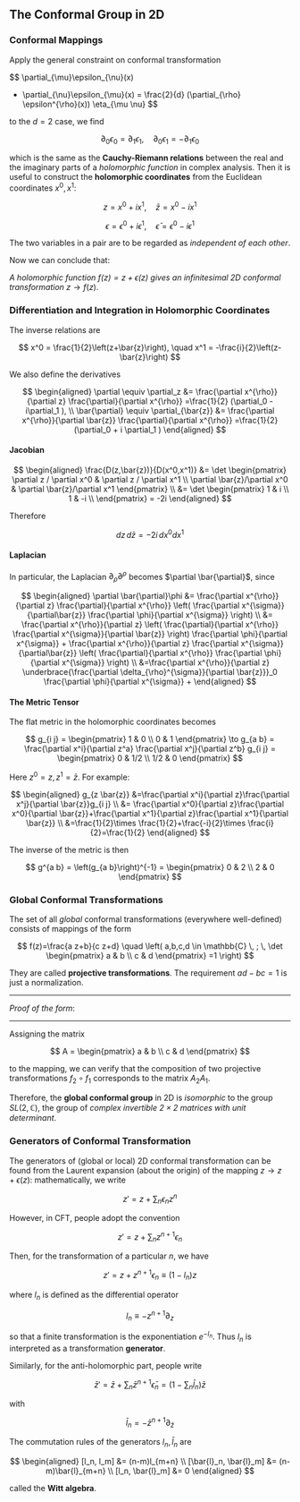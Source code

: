 ## The Conformal Group in 2D

### Conformal Mappings

Apply the general constraint on conformal transformation

$$
\partial_{\mu}\epsilon_{\nu}(x) 
+ \partial_{\nu}\epsilon_{\mu}(x)
= \frac{2}{d} 
(\partial_{\rho} \epsilon^{\rho}(x))
\eta_{\mu \nu}
$$

to the $d=2$ case, we find

$$
\partial_0\epsilon_0 = \partial_1\epsilon_1, \quad
\partial_0\epsilon_1 = -\partial_1\epsilon_0
$$

which is the same as the **Cauchy-Riemann relations** between the real and the imaginary parts of a *holomorphic function* in complex analysis. Then it is useful to construct the **holomorphic coordinates** from the Euclidean coordinates $x^0,x^1$:

$$
z=x^0+i x^1, \quad \bar{z}=x^0-i x^1
$$

$$
\epsilon =\epsilon^0+i \epsilon^1, 
\quad
\bar{\epsilon}=\epsilon^0-i \epsilon^1
$$

The two variables in a pair are to be regarded as *independent of each other*.

Now we can conclude that:

*A holomorphic function $f(z)=z+\epsilon (z)$ gives an infinitesimal 2D conformal transformation* $z\to f(z)$.

### Differentiation and Integration in Holomorphic Coordinates

The inverse relations are

$$
x^0 = \frac{1}{2}\left(z+\bar{z}\right),
\quad
x^1 = -\frac{i}{2}\left(z-\bar{z}\right)
$$

We also define the derivatives

$$
\begin{aligned}
    \partial \equiv \partial_z
    &= \frac{\partial x^{\rho}}{\partial z}
    \frac{\partial}{\partial x^{\rho}}
    =\frac{1}{2} (\partial_0 - i\partial_1 ),
    \\
    \bar{\partial} \equiv \partial_{\bar{z}}
    &= \frac{\partial x^{\rho}}{\partial \bar{z}}
    \frac{\partial}{\partial x^{\rho}}
    =\frac{1}{2} (\partial_0 + i \partial_1 )
\end{aligned}
$$

#### Jacobian

$$
\begin{aligned}
    \frac{D(z,\bar{z})}{D(x^0,x^1)}
    &= \det 
    \begin{pmatrix}
        \partial z / \partial x^0 & \partial z / \partial x^1 \\
        \partial \bar{z}/\partial x^0 & \partial \bar{z}/\partial x^1
    \end{pmatrix}
    \\
    &= \det 
    \begin{pmatrix}
        1 & i \\
        1 & -i \\
    \end{pmatrix}
    = -2i
\end{aligned}
$$

Therefore

$$ 
dz \, d\bar{z} = -2i \, dx^0 dx^1
$$

#### Laplacian

In particular, the Laplacian $\partial_{\rho}\partial^{\rho}$
becomes $\partial \bar{\partial}$, since

$$
\begin{aligned}
    \partial \bar{\partial}\phi 
    &= \frac{\partial x^{\rho}}{\partial z}
    \frac{\partial}{\partial x^{\rho}} \left(
        \frac{\partial x^{\sigma}}{\partial\bar{z}}
        \frac{\partial \phi}{\partial x^{\sigma}}
    \right)
    \\
    &= \frac{\partial x^{\rho}}{\partial z}
    \left(
        \frac{\partial}{\partial x^{\rho}}
        \frac{\partial x^{\sigma}}{\partial \bar{z}}
    \right)
    \frac{\partial \phi}{\partial x^{\sigma}}
    +
    \frac{\partial x^{\rho}}{\partial z}
    \frac{\partial x^{\sigma}}{\partial\bar{z}}
    \left(
        \frac{\partial}{\partial x^{\rho}}
        \frac{\partial \phi}{\partial x^{\sigma}}
    \right)
    \\
    &=\frac{\partial x^{\rho}}{\partial z}
    \underbrace{\frac{\partial \delta_{\rho}^{\sigma}}{\partial \bar{z}}}_0
    \frac{\partial \phi}{\partial x^{\sigma}}
    +
\end{aligned}
$$

#### The Metric Tensor

The flat metric in the holomorphic coordinates becomes

$$
g_{i j} =
\begin{pmatrix}
    1 & 0 \\
    0 & 1
\end{pmatrix}
\to
g_{a b} = 
\frac{\partial x^i}{\partial z^a}
\frac{\partial x^j}{\partial z^b}
g_{i j}
= \begin{pmatrix}
    0 & 1/2 \\
    1/2 & 0
\end{pmatrix}
$$

Here $z^0=z, z^1=\bar{z}$. For example:

$$
\begin{aligned}
    g_{z \bar{z}}
    &=\frac{\partial x^i}{\partial z}\frac{\partial x^j}{\partial \bar{z}}g_{i j}
    \\
    &= \frac{\partial x^0}{\partial z}\frac{\partial x^0}{\partial
    \bar{z}}+\frac{\partial x^1}{\partial z}\frac{\partial x^1}{\partial \bar{z}}
    \\
    &=\frac{1}{2}\times \frac{1}{2}+\frac{-i}{2}\times \frac{i}{2}=\frac{1}{2}
\end{aligned}
$$

The inverse of the metric is then

$$
g^{a b}
= \left(g_{a b}\right)^{-1}
= \begin{pmatrix}
    0 & 2 \\
    2 & 0
\end{pmatrix}
$$

### Global Conformal Transformations

The set of all *global* conformal transformations (everywhere well-defined) consists of mappings of the form

$$
f(z)=\frac{a z+b}{c z+d} 
\quad \left(
    a,b,c,d \in \mathbb{C} \, ;
    \,
    \det \begin{pmatrix}
        a & b \\
        c & d 
    \end{pmatrix} =1
\right)
$$

They are called **projective transformations**. The requirement $ad - bc = 1$ is just a normalization. 

----

*Proof of the form*:

----

Assigning the matrix 

$$
A = \begin{pmatrix}
    a & b \\
    c & d
\end{pmatrix}
$$

to the mapping, we can verify that the composition of two projective transformations $f_2 \circ f_1$ corresponds to the matrix $A_2 A_1$. 

Therefore, the **global conformal group** in 2D is *isomorphic* to the group $SL(2,\mathbb{C})$, the group of *complex invertible $2 \times 2$ matrices with unit determinant*.


### Generators of Conformal Transformation

The generators of (global or local) 2D conformal transformation can be found from the Laurent expansion (about the origin) of the mapping $z\to z+\epsilon (z)$: mathematically, we write

$$
z'= z + \sum_n \epsilon_n z^n
$$

However, in CFT, people adopt the convention

$$
z'=z+\sum_n  z^{n+1} \epsilon_n
$$

Then, for the transformation of a particular $n$, we have

$$
z' = z + z^{n+1} \epsilon_n
\equiv \left(1-l_n\right)z
$$

where $l_n$ is defined as the differential operator

$$
l_n \equiv -z^{n+1} \partial_z
$$

so that a finite transformation is the exponentiation $e^{-l_n}$. Thus $l_n$ is interpreted as a transformation **generator**.

Similarly, for the anti-holomorphic part, people write

$$
\bar{z}'
= \bar{z}+\sum_n  \bar{z}^{n+1} \bar{\epsilon}_n
= \left(1 - \sum_n \bar{l}_n\right) \bar{z}
$$

with

$$
\bar{l}_n=-\bar{z}^{n+1}\partial_{\bar{z}}
$$

The commutation rules of the generators $l_n,\bar{l}_n$ are

$$
\begin{aligned}
    [l_n, l_m] &= (n-m)l_{m+n}
    \\
    [\bar{l}_n, \bar{l}_m]
    &= (n-m)\bar{l}_{m+n}
    \\
    [l_n, \bar{l}_m] &= 0
\end{aligned}
$$

called the **Witt algebra**.
